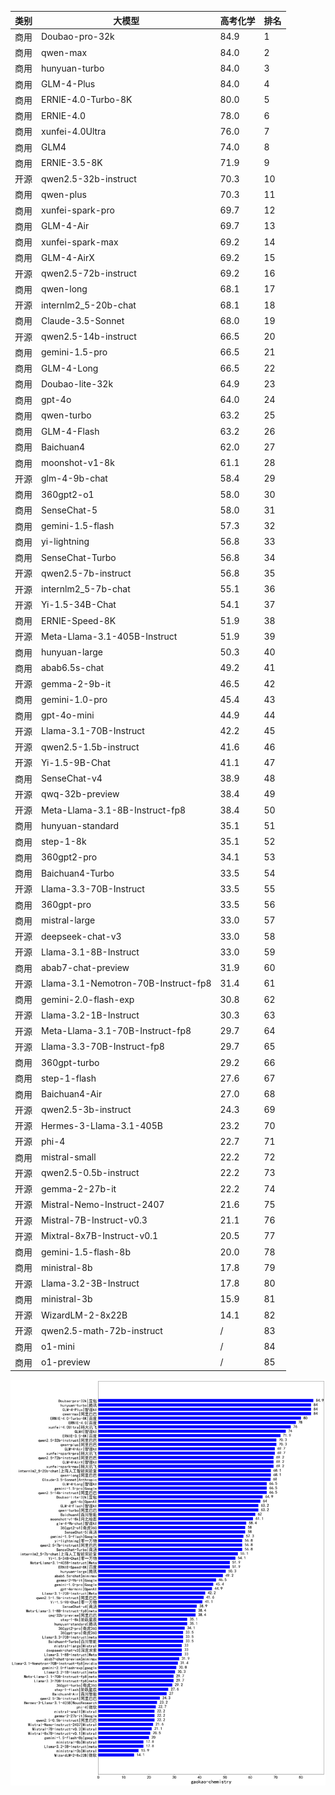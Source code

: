 
| 类别 | 大模型                         | 高考化学 | 排名 |
|-----|------------------------------|---------|----|
|商用|Doubao-pro-32k|84.9|1|
|商用|qwen-max|84.0|2|
|商用|hunyuan-turbo|84.0|3|
|商用|GLM-4-Plus|84.0|4|
|商用|ERNIE-4.0-Turbo-8K|80.0|5|
|商用|ERNIE-4.0|78.0|6|
|商用|xunfei-4.0Ultra|76.0|7|
|商用|GLM4|74.0|8|
|商用|ERNIE-3.5-8K|71.9|9|
|开源|qwen2.5-32b-instruct|70.3|10|
|商用|qwen-plus|70.3|11|
|商用|xunfei-spark-pro|69.7|12|
|商用|GLM-4-Air|69.7|13|
|商用|xunfei-spark-max|69.2|14|
|商用|GLM-4-AirX|69.2|15|
|开源|qwen2.5-72b-instruct|69.2|16|
|商用|qwen-long|68.1|17|
|开源|internlm2_5-20b-chat|68.1|18|
|商用|Claude-3.5-Sonnet|68.0|19|
|开源|qwen2.5-14b-instruct|66.5|20|
|商用|gemini-1.5-pro|66.5|21|
|商用|GLM-4-Long|66.5|22|
|商用|Doubao-lite-32k|64.9|23|
|商用|gpt-4o|64.0|24|
|商用|qwen-turbo|63.2|25|
|商用|GLM-4-Flash|63.2|26|
|商用|Baichuan4|62.0|27|
|商用|moonshot-v1-8k|61.1|28|
|开源|glm-4-9b-chat|58.4|29|
|商用|360gpt2-o1|58.0|30|
|商用|SenseChat-5|58.0|31|
|商用|gemini-1.5-flash|57.3|32|
|商用|yi-lightning|56.8|33|
|商用|SenseChat-Turbo|56.8|34|
|开源|qwen2.5-7b-instruct|56.8|35|
|开源|internlm2_5-7b-chat|55.1|36|
|开源|Yi-1.5-34B-Chat|54.1|37|
|商用|ERNIE-Speed-8K|51.9|38|
|开源|Meta-Llama-3.1-405B-Instruct|51.9|39|
|商用|hunyuan-large|50.3|40|
|商用|abab6.5s-chat|49.2|41|
|开源|gemma-2-9b-it|46.5|42|
|商用|gemini-1.0-pro|45.4|43|
|商用|gpt-4o-mini|44.9|44|
|开源|Llama-3.1-70B-Instruct|42.2|45|
|开源|qwen2.5-1.5b-instruct|41.6|46|
|开源|Yi-1.5-9B-Chat|41.1|47|
|商用|SenseChat-v4|38.9|48|
|开源|qwq-32b-preview|38.4|49|
|开源|Meta-Llama-3.1-8B-Instruct-fp8|38.4|50|
|商用|hunyuan-standard|35.1|51|
|商用|step-1-8k|35.1|52|
|商用|360gpt2-pro|34.1|53|
|商用|Baichuan4-Turbo|33.5|54|
|开源|Llama-3.3-70B-Instruct|33.5|55|
|商用|360gpt-pro|33.5|56|
|商用|mistral-large|33.0|57|
|开源|deepseek-chat-v3|33.0|58|
|开源|Llama-3.1-8B-Instruct|33.0|59|
|商用|abab7-chat-preview|31.9|60|
|开源|Llama-3.1-Nemotron-70B-Instruct-fp8|31.4|61|
|商用|gemini-2.0-flash-exp|30.8|62|
|开源|Llama-3.2-1B-Instruct|30.3|63|
|开源|Meta-Llama-3.1-70B-Instruct-fp8|29.7|64|
|开源|Llama-3.3-70B-Instruct-fp8|29.7|65|
|商用|360gpt-turbo|29.2|66|
|商用|step-1-flash|27.6|67|
|商用|Baichuan4-Air|27.0|68|
|开源|qwen2.5-3b-instruct|24.3|69|
|开源|Hermes-3-Llama-3.1-405B|23.2|70|
|开源|phi-4|22.7|71|
|商用|mistral-small|22.2|72|
|开源|qwen2.5-0.5b-instruct|22.2|73|
|开源|gemma-2-27b-it|22.2|74|
|开源|Mistral-Nemo-Instruct-2407|21.6|75|
|开源|Mistral-7B-Instruct-v0.3|21.1|76|
|开源|Mixtral-8x7B-Instruct-v0.1|20.5|77|
|商用|gemini-1.5-flash-8b|20.0|78|
|商用|ministral-8b|17.8|79|
|开源|Llama-3.2-3B-Instruct|17.8|80|
|商用|ministral-3b|15.9|81|
|开源|WizardLM-2-8x22B|14.1|82|
|开源|qwen2.5-math-72b-instruct|/|83|
|商用|o1-mini|/|84|
|商用|o1-preview|/|85|


![lin](../pic/gaokao-chemistry.png)
